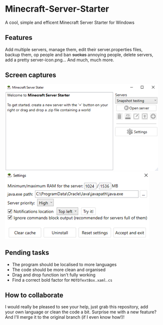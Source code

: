 # Minecraft-Server-Starter
A cool, simple and efficent Minecraft Server Starter for Windows

## Features
Add multiple servers, manage them, edit their server.properties files, backup them, op people and ban ~~suckas~~ annoying people, delete servers, add a pretty server-icon.png... And much, much more.

## Screen captures
![Main window capture][cwmain]
![Settings window capture][cwsettings]

## Pending tasks
- The program should be localised to more languages
- The code should be more clean and organised
- Drag and drop function isn't fully working
- Find a correct bold factor for `MOTDTextBox.xaml.cs`

## How to collaborate
I would really be pleased to see your help, just grab this repository, add your own language or clean the code a bit. Surprise me with a new feature? And I'll merge it to the original branch (if I even know how!)!

[cwmain]: https://raw.githubusercontent.com/LonamiWebs/Minecraft-Server-Starter/master/Minecraft%20Server%20Starter/Photos/main_window.png "Main Window"
[cwsettings]: https://raw.githubusercontent.com/LonamiWebs/Minecraft-Server-Starter/master/Minecraft%20Server%20Starter/Photos/settings_window.png "Settings Window"
